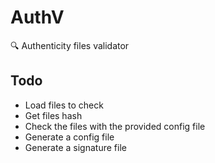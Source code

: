 # AuthV
🔍 Authenticity files validator

## Todo
- Load files to check
- Get files hash
- Check the files with the provided config file
- Generate a config file
- Generate a signature file
